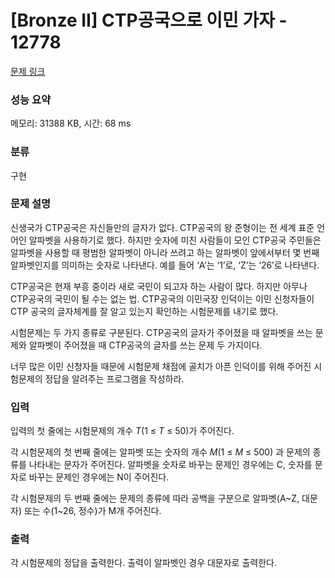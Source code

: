 # [Bronze II] CTP공국으로 이민 가자 - 12778 

[문제 링크](https://www.acmicpc.net/problem/12778) 

### 성능 요약

메모리: 31388 KB, 시간: 68 ms

### 분류

구현

### 문제 설명

<p>신생국가 CTP공국은 자신들만의 글자가 없다. CTP공국의 왕 준형이는 전 세계 표준 언어인 알파벳을 사용하기로 했다. 하지만 숫자에 미친 사람들이 모인 CTP공국 주민들은 알파벳을 사용할 때 평범한 알파벳이 아니라 쓰려고 하는 알파벳이 앞에서부터 몇 번째 알파벳인지를 의미하는 숫자로 나타낸다. 예를 들어 ‘A’는 ‘1’로, ‘Z’는 ‘26’로 나타낸다.</p>

<p>CTP공국은 현재 부흥 중이라 새로 국민이 되고자 하는 사람이 많다. 하지만 아무나 CTP공국의 국민이 될 수는 없는 법. CTP공국의 이민국장 인덕이는 이민 신청자들이 CTP 공국의 글자체계를 잘 알고 있는지 확인하는 시험문제를 내기로 했다.</p>

<p>시험문제는 두 가지 종류로 구분된다. CTP공국의 글자가 주어졌을 때 알파벳을 쓰는 문제와 알파벳이 주어졌을 때 CTP공국의 글자를 쓰는 문제 두 가지이다.</p>

<p>너무 많은 이민 신청자들 때문에 시험문제 채점에 골치가 아픈 인덕이를 위해 주어진 시험문제의 정답을 알려주는 프로그램을 작성하라.</p>

### 입력 

 <p>입력의 첫 줄에는 시험문제의 개수 <em>T</em>(1 ≤ <em>T</em> ≤ 50)가 주어진다.</p>

<p>각 시험문제의 첫 번째 줄에는 알파벳 또는 숫자의 개수 <em>M</em>(1 ≤ <em>M</em> ≤ 500) 과 문제의 종류를 나타내는 문자가 주어진다. 알파벳을 숫자로 바꾸는 문제인 경우에는 C, 숫자를 문자로 바꾸는 문제인 경우에는 N이 주어진다.</p>

<p>각 시험문제의 두 번째 줄에는 문제의 종류에 따라 공백을 구분으로 알파벳(A~Z, 대문자) 또는 수(1~26, 정수)가 M개 주어진다.</p>

### 출력 

 <p>각 시험문제의 정답을 출력한다. 출력이 알파벳인 경우 대문자로 출력한다.</p>

